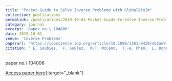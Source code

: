 ```yaml
---
title: "Pocket Guide to Solve Inverse Problems with GlobalBioIm"
collection: publications
permalink: /publications/2019-10-01-Pocket-Guide-to-Solve-Inverse-Problems-with-GlobalBioIm
category: journal
excerpt: 'paper no.\ 104006'
date: 2019-10-01
venue: 'Inverse Problems'
paperurl: 'https://iopscience.iop.org/article/10.1088/1361-6420/ab2ae9'
citation: ' E. Soubies,  F. Soulez,  M.T. McCann,  T.-a. Pham,  L. Donati,  T. Debarre,  D. Sage,  M. Unser, &quot;Pocket Guide to Solve Inverse Problems with GlobalBioIm.&quot; <i>Inverse Problems</i>, 2019.'
---
```

paper no.\ 104006

[Access paper here](https://iopscience.iop.org/article/10.1088/1361-6420/ab2ae9){:target="_blank"}
